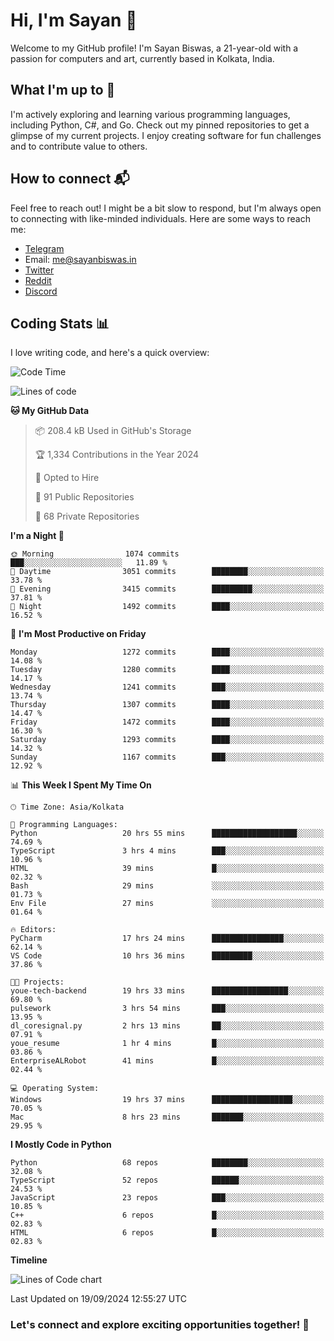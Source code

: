 # Hi, I'm Sayan 👋

Welcome to my GitHub profile! I'm Sayan Biswas, a 21-year-old with a passion for computers and art, currently based in Kolkata, India.

## What I'm up to 🚀

I'm actively exploring and learning various programming languages, including Python, C#, and Go. Check out my pinned repositories to get a glimpse of my current projects. I enjoy creating software for fun challenges and to contribute value to others.

## How to connect 📬

Feel free to reach out! I might be a bit slow to respond, but I'm always open to connecting with like-minded individuals. Here are some ways to reach me:

- [Telegram](https://t.me/dank_as_fuck)
- Email: [me@sayanbiswas.in](mailto:me@sayanbiswas.in)
- [Twitter](https://twitter.com/TheDankDel)
- [Reddit](https://www.reddit.com/user/dank_as_fuck_/)
- [Discord](https://discordapp.com/users/506536929152466945)

## Coding Stats 📊

I love writing code, and here's a quick overview:

<!--START_SECTION:waka-->
![Code Time](http://img.shields.io/badge/Code%20Time-1%2C769%20hrs%203%20mins-blue)

![Lines of code](https://img.shields.io/badge/From%20Hello%20World%20I%27ve%20Written-6.0%20million%20lines%20of%20code-blue)

**🐱 My GitHub Data** 

> 📦 208.4 kB Used in GitHub's Storage 
 > 
> 🏆 1,334 Contributions in the Year 2024
 > 
> 💼 Opted to Hire
 > 
> 📜 91 Public Repositories 
 > 
> 🔑 68 Private Repositories 
 > 
**I'm a Night 🦉** 

```text
🌞 Morning                1074 commits        ███░░░░░░░░░░░░░░░░░░░░░░   11.89 % 
🌆 Daytime                3051 commits        ████████░░░░░░░░░░░░░░░░░   33.78 % 
🌃 Evening                3415 commits        █████████░░░░░░░░░░░░░░░░   37.81 % 
🌙 Night                  1492 commits        ████░░░░░░░░░░░░░░░░░░░░░   16.52 % 
```
📅 **I'm Most Productive on Friday** 

```text
Monday                   1272 commits        ████░░░░░░░░░░░░░░░░░░░░░   14.08 % 
Tuesday                  1280 commits        ████░░░░░░░░░░░░░░░░░░░░░   14.17 % 
Wednesday                1241 commits        ███░░░░░░░░░░░░░░░░░░░░░░   13.74 % 
Thursday                 1307 commits        ████░░░░░░░░░░░░░░░░░░░░░   14.47 % 
Friday                   1472 commits        ████░░░░░░░░░░░░░░░░░░░░░   16.30 % 
Saturday                 1293 commits        ████░░░░░░░░░░░░░░░░░░░░░   14.32 % 
Sunday                   1167 commits        ███░░░░░░░░░░░░░░░░░░░░░░   12.92 % 
```


📊 **This Week I Spent My Time On** 

```text
🕑︎ Time Zone: Asia/Kolkata

💬 Programming Languages: 
Python                   20 hrs 55 mins      ███████████████████░░░░░░   74.69 % 
TypeScript               3 hrs 4 mins        ███░░░░░░░░░░░░░░░░░░░░░░   10.96 % 
HTML                     39 mins             █░░░░░░░░░░░░░░░░░░░░░░░░   02.32 % 
Bash                     29 mins             ░░░░░░░░░░░░░░░░░░░░░░░░░   01.73 % 
Env File                 27 mins             ░░░░░░░░░░░░░░░░░░░░░░░░░   01.64 % 

🔥 Editors: 
PyCharm                  17 hrs 24 mins      ████████████████░░░░░░░░░   62.14 % 
VS Code                  10 hrs 36 mins      █████████░░░░░░░░░░░░░░░░   37.86 % 

🐱‍💻 Projects: 
youe-tech-backend        19 hrs 33 mins      █████████████████░░░░░░░░   69.80 % 
pulsework                3 hrs 54 mins       ███░░░░░░░░░░░░░░░░░░░░░░   13.95 % 
dl_coresignal.py         2 hrs 13 mins       ██░░░░░░░░░░░░░░░░░░░░░░░   07.91 % 
youe_resume              1 hr 4 mins         █░░░░░░░░░░░░░░░░░░░░░░░░   03.86 % 
EnterpriseALRobot        41 mins             █░░░░░░░░░░░░░░░░░░░░░░░░   02.44 % 

💻 Operating System: 
Windows                  19 hrs 37 mins      ██████████████████░░░░░░░   70.05 % 
Mac                      8 hrs 23 mins       ███████░░░░░░░░░░░░░░░░░░   29.95 % 
```

**I Mostly Code in Python** 

```text
Python                   68 repos            ████████░░░░░░░░░░░░░░░░░   32.08 % 
TypeScript               52 repos            ██████░░░░░░░░░░░░░░░░░░░   24.53 % 
JavaScript               23 repos            ███░░░░░░░░░░░░░░░░░░░░░░   10.85 % 
C++                      6 repos             █░░░░░░░░░░░░░░░░░░░░░░░░   02.83 % 
HTML                     6 repos             █░░░░░░░░░░░░░░░░░░░░░░░░   02.83 % 
```



**Timeline**

![Lines of Code chart](https://raw.githubusercontent.com/Dank-del/Dank-del/main/assets/bar_graph.png)


 Last Updated on 19/09/2024 12:55:27 UTC
<!--END_SECTION:waka-->

### Let's connect and explore exciting opportunities together! 🚀

